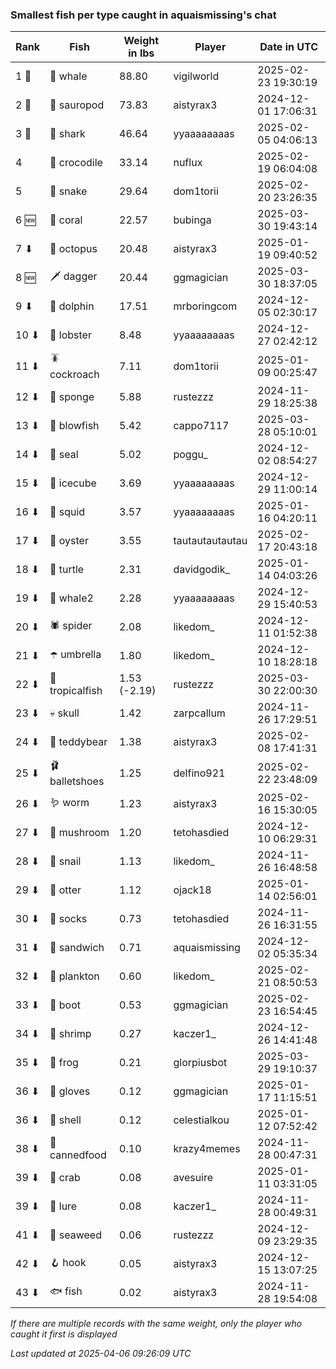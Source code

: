 ### Smallest fish per type caught in aquaismissing's chat
| Rank | Fish | Weight in lbs | Player | Date in UTC |
|------|--------|-----------|---------|------|
| 1 🥇  | 🐳 whale | 88.80 | vigilworld | 2025-02-23 19:30:19 |
| 2 🥈  | 🦕 sauropod | 73.83 | aistyrax3 | 2024-12-01 17:06:31 |
| 3 🥉  | 🦈 shark | 46.64 | yyaaaaaaaas | 2025-02-05 04:06:13 |
| 4  | 🐊 crocodile | 33.14 | nuflux | 2025-02-19 06:04:08 |
| 5  | 🐍 snake | 29.64 | dom1torii | 2025-02-20 23:26:35 |
| 6 🆕 | 🪸 coral | 22.57 | bubinga | 2025-03-30 19:43:14 |
| 7 ⬇ | 🐙 octopus | 20.48 | aistyrax3 | 2025-01-19 09:40:52 |
| 8 🆕 | 🗡️ dagger | 20.44 | ggmagician | 2025-03-30 18:37:05 |
| 9 ⬇ | 🐬 dolphin | 17.51 | mrboringcom | 2024-12-05 02:30:17 |
| 10 ⬇ | 🦞 lobster | 8.48 | yyaaaaaaaas | 2024-12-27 02:42:12 |
| 11 ⬇ | 🪳 cockroach | 7.11 | dom1torii | 2025-01-09 00:25:47 |
| 12 ⬇ | 🧽 sponge | 5.88 | rustezzz | 2024-11-29 18:25:38 |
| 13 ⬇ | 🐡 blowfish | 5.42 | cappo7117 | 2025-03-28 05:10:01 |
| 14 ⬇ | 🦭 seal | 5.02 | poggu_ | 2024-12-02 08:54:27 |
| 15 ⬇ | 🧊 icecube | 3.69 | yyaaaaaaaas | 2024-12-29 11:00:14 |
| 16 ⬇ | 🦑 squid | 3.57 | yyaaaaaaaas | 2025-01-16 04:20:11 |
| 17 ⬇ | 🦪 oyster | 3.55 | tautautautautau | 2025-02-17 20:43:18 |
| 18 ⬇ | 🐢 turtle | 2.31 | davidgodik_ | 2025-01-14 04:03:26 |
| 19 ⬇ | 🐋 whale2 | 2.28 | yyaaaaaaaas | 2024-12-29 15:40:53 |
| 20 ⬇ | 🕷️ spider | 2.08 | likedom_ | 2024-12-11 01:52:38 |
| 21 ⬇ | ☂️ umbrella | 1.80 | likedom_ | 2024-12-10 18:28:18 |
| 22 ⬇ | 🐠 tropicalfish | 1.53 (-2.19) | rustezzz | 2025-03-30 22:00:30 |
| 23 ⬇ | 💀 skull | 1.42 | zarpcallum | 2024-11-26 17:29:51 |
| 24 ⬇ | 🧸 teddybear | 1.38 | aistyrax3 | 2025-02-08 17:41:31 |
| 25 ⬇ | 🩰 balletshoes | 1.25 | delfino921 | 2025-02-22 23:48:09 |
| 26 ⬇ | 🪱 worm | 1.23 | aistyrax3 | 2025-02-16 15:30:05 |
| 27 ⬇ | 🍄 mushroom | 1.20 | tetohasdied | 2024-12-10 06:29:31 |
| 28 ⬇ | 🐌 snail | 1.13 | likedom_ | 2024-11-26 16:48:58 |
| 29 ⬇ | 🦦 otter | 1.12 | ojack18 | 2025-01-14 02:56:01 |
| 30 ⬇ | 🧦 socks | 0.73 | tetohasdied | 2024-11-26 16:31:55 |
| 31 ⬇ | 🥪 sandwich | 0.71 | aquaismissing | 2024-12-02 05:35:34 |
| 32 ⬇ | 🦠 plankton | 0.60 | likedom_ | 2025-02-21 08:50:53 |
| 33 ⬇ | 👢 boot | 0.53 | ggmagician | 2025-02-23 16:54:45 |
| 34 ⬇ | 🦐 shrimp | 0.27 | kaczer1_ | 2024-12-26 14:41:48 |
| 35 ⬇ | 🐸 frog | 0.21 | glorpiusbot | 2025-03-29 19:10:37 |
| 36 ⬇ | 🧤 gloves | 0.12 | ggmagician | 2025-01-17 11:15:51 |
| 36 ⬇ | 🐚 shell | 0.12 | celestialkou | 2025-01-12 07:52:42 |
| 38 ⬇ | 🥫 cannedfood | 0.10 | krazy4memes | 2024-11-28 00:47:31 |
| 39 ⬇ | 🦀 crab | 0.08 | avesuire | 2025-01-11 03:31:05 |
| 39 ⬇ | 🎏 lure | 0.08 | kaczer1_ | 2024-11-28 00:49:31 |
| 41 ⬇ | 🌿 seaweed | 0.06 | rustezzz | 2024-12-09 23:29:35 |
| 42 ⬇ | 🪝 hook | 0.05 | aistyrax3 | 2024-12-15 13:07:25 |
| 43 ⬇ | 🐟 fish | 0.02 | aistyrax3 | 2024-11-28 19:54:08 |

_If there are multiple records with the same weight, only the player who caught it first is displayed_

_Last updated at 2025-04-06 09:26:09 UTC_
